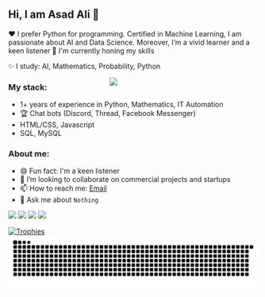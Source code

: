 <!--
**taozhi8833998/taozhi8833998** is a ✨ _special_ ✨ repository because its `README.md` (this file) appears on your GitHub profile.

Here are some ideas to get you started:

- 🔭 I’m currently working on ...
- 🌱 I’m currently learning ...
- 👯 I’m looking to collaborate on ...
- 🤔 I’m looking for help with ...
- 💬 Ask me about ...
- 📫 How to reach me: ...
- 😄 Pronouns: ...
- ⚡ Fun fact: ...
-->

## Hi, I am Asad Ali 👋
❤️ I prefer Python for programming. Certified in Machine Learning, I am passionate about AI and Data Science. Moreover, I’m a vivid learner and a keen listener
🤔 I'm currently honing my skills

✨ I study: AI, Mathematics, Probability, Python

<img align="right" src="https://giphy.com/embed/MFmM2tWXL192oVKxUT" width="300">

### My stack:
- 1+ years of experience in Python, Mathematics, IT Automation
- 🏆 Chat bots (Discord, Thread, Facebook Messenger)
- HTML/CSS, Javascript
- SQL, MySQL

### About me:
- 😄 Fun fact: I'm a keen listener
- 🔭 I’m looking to collaborate on commercial projects and startups
- 📫 How to reach me: [Email](aliasad2388@gmail.com)
- 💬 Ask me about `Nothing`
<div>
  <img width="440px" src="https://github-readme-stats.vercel.app/api?username=A-sad-ali&show_icons=true&theme=onedark">
  <img width="385px" src="https://github-readme-stats.anuraghazra1.vercel.app/api/top-langs/?username=A-sad-ali&layout=compact&theme=onedark" />
  <img width="440px" src="https://github-readme-activity-graph.vercel.app/graph?username=A-sad-ali&theme=github">
  <img width="385px" src="https://github-readme-streak-stats.herokuapp.com/?user=A-sad-ali&theme=onedark" />
</div>

[![Trophies](https://github-profile-trophy.vercel.app/?username=taozhi8833998&theme=onedark)](https://github.com/ryo-ma/github-profile-trophy)
![Snake animation](https://raw.githubusercontent.com/A-sad-ali/A-sad-ali/output/github-contribution-grid-snake-dark.svg)

